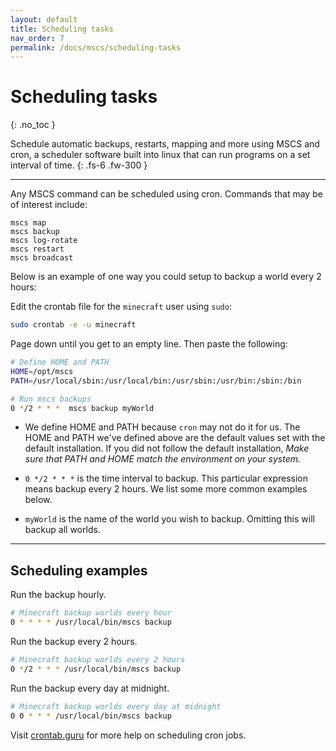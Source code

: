 ```yaml
---
layout: default
title: Scheduling tasks
nav_order: 7
permalink: /docs/mscs/scheduling-tasks
---
```


# Scheduling tasks
{: .no_toc }

Schedule automatic backups, restarts, mapping and more 
using MSCS and cron, a scheduler software built into linux
that can run programs on a set interval of time. 
{: .fs-6 .fw-300 }

---

Any MSCS command can be scheduled using cron. Commands
that may be of interest include:

```
mscs map
mscs backup
mscs log-rotate
mscs restart
mscs broadcast
```

Below is an example of one way you could setup to backup a
world every 2 hours:

Edit the crontab file for the `minecraft` user using `sudo`:

```bash
sudo crontab -e -u minecraft
```

Page down until you get to an empty line. Then paste the following:

```bash
# Define HOME and PATH
HOME=/opt/mscs
PATH=/usr/local/sbin:/usr/local/bin:/usr/sbin:/usr/bin:/sbin:/bin

# Run mscs backups
0 */2 * * *  mscs backup myWorld
```

* We define HOME and PATH because `cron` may not do it for us. The HOME and PATH we've
  defined above are the default values set with the default installation.
  If you did  not follow the default installation, *Make sure that
  PATH and HOME match the environment on your system.* 

* `0 */2 * * *` is the time interval to backup. This particular expression
  means backup every 2 hours. We list some more common examples below.

* `myWorld` is the name of the world you wish to backup. Omitting this will
  backup all worlds.
 
 ---
 
## Scheduling examples

Run the backup hourly.

```bash
# Minecraft backup worlds every hour
0 * * * * /usr/local/bin/mscs backup
```

Run the backup every 2 hours.

```bash
# Minecraft backup worlds every 2 hours
0 */2 * * * /usr/local/bin/mscs backup
```

Run the backup every day at midnight.

```bash
# Minecraft backup worlds every day at midnight
0 0 * * * /usr/local/bin/mscs backup
```

Visit [crontab.guru](http://crontab.guru) for more help on scheduling cron jobs.
